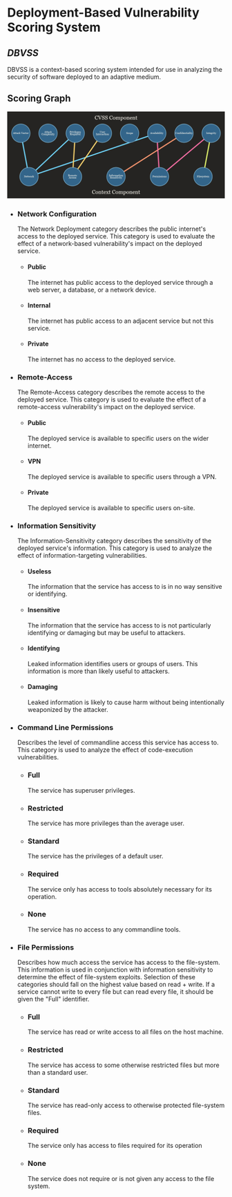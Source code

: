 # Deployment-Based Vulnerability Scoring System

## _DBVSS_

DBVSS is a context-based scoring system intended for use in analyzing the security of software deployed to an adaptive
medium.

## Scoring Graph ##
![](scoring_graph.png)

* ### Network Configuration
  The Network Deployment category describes the public internet's access to the deployed service. This category is used
  to evaluate the effect of a network-based vulnerability's impact on the deployed service.
    * #### Public
      The internet has public access to the deployed service through a web server, a database, or a network device.
    * #### Internal
      The internet has public access to an adjacent service but not this service.
    * #### Private
      The internet has no access to the deployed service.

* ### Remote-Access
  The Remote-Access category describes the remote access to the deployed service. This category is used to evaluate the
  effect of a remote-access vulnerability's impact on the deployed service.
    * #### Public
      The deployed service is available to specific users on the wider internet.
    * #### VPN
      The deployed service is available to specific users through a VPN.
    * #### Private
      The deployed service is available to specific users on-site.

* ### Information Sensitivity
  The Information-Sensitivity category describes the sensitivity of the deployed service's information. This category is
  used to analyze the effect of information-targeting vulnerabilities.
    * #### Useless
      The information that the service has access to is in no way sensitive or identifying.
    * #### Insensitive
      The information that the service has access to is not particularly identifying or damaging but may be useful to
      attackers.
    * #### Identifying
      Leaked information identifies users or groups of users. This information is more than likely useful to attackers.
    * #### Damaging
      Leaked information is likely to cause harm without being intentionally weaponized by the attacker.

* ### Command Line Permissions
  Describes the level of commandline access this service has access to. This category is used to analyze the effect of
  code-execution vulnerabilities.
    * ### Full
      The service has superuser privileges.
    * ### Restricted
      The service has more privileges than the average user.
    * ### Standard
      The service has the privileges of a default user.
    * ### Required
      The service only has access to tools absolutely necessary for its operation.
    * ### None
      The service has no access to any commandline tools.

* ### File Permissions
  Describes how much access the service has access to the file-system. This information is used in conjunction with
  information sensitivity to determine the effect of file-system exploits.
  Selection of these categories should fall on the highest value based on read + write. If a service cannot write to
  every file but can read every file, it should be given the "Full" identifier.
    * ### Full
      The service has read or write access to all files on the host machine.
    * ### Restricted
      The service has access to some otherwise restricted files but more than a standard user.
    * ### Standard
      The service has read-only access to otherwise protected file-system files.
    * ### Required
      The service only has access to files required for its operation
    * ### None
      The service does not require or is not given any access to the file system.